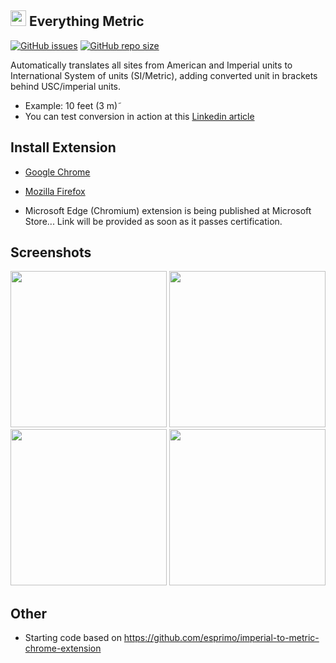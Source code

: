 ## [<img src="/icons/everything-metric-128.png" height="25">](/icons/everything-metric-128.png) Everything Metric
 
 [![GitHub issues](https://img.shields.io/github/issues/m1l/Everything-Metric?color=red)](https://github.com/m1l/Everything-Metric/issues)
 [![GitHub repo size](https://img.shields.io/github/repo-size/m1l/Everything-Metric)](https://github.com/m1l/Everything-Metric)
 
Automatically translates all sites from American and Imperial units to International System of units (SI/Metric), adding converted unit in brackets behind USC/imperial units.

- Example: 10 feet (3 m)˜
- You can test conversion in action at this [Linkedin article](https://www.linkedin.com/pulse/everything-metric-chrome-firefox-milos-paripovic/)

## Install Extension

- [Google Chrome](https://chrome.google.com/webstore/detail/everything-metric-auto-un/hknjpaididhfgeocegbacehlnkofjoni)

- [Mozilla Firefox](https://addons.mozilla.org/en-US/firefox/addon/everything-metric-converter/)

- Microsoft Edge (Chromium) extension is being published at Microsoft Store... Link will be provided as soon as it passes certification.

## Screenshots

[<img src="https://lh3.googleusercontent.com/GJaCdhmDyIuADwZ_Jnq9ooBuE00jokaFT_2ka56J_7u_q1k3Fz0_7ID_VwujsOO71z1A1XhJu-KdytTQj7Cepal1=w640-h400-e365-rj-sc0x00ffffff" height="250">](https://lh3.googleusercontent.com/GJaCdhmDyIuADwZ_Jnq9ooBuE00jokaFT_2ka56J_7u_q1k3Fz0_7ID_VwujsOO71z1A1XhJu-KdytTQj7Cepal1=w640-h400-e365-rj-sc0x00ffffff)
[<img src="https://lh3.googleusercontent.com/u6UAUxvfVQ4r_3S_YuDxZ250wZf8rFMZZVL9YW2NGyTBRxgEI0vZC_ZxfMPEeR0qQiWD2YRfKVZD2r_VXn-HClwgmA=w640-h400-e365-rj-sc0x00ffffff" height="250">](https://lh3.googleusercontent.com/u6UAUxvfVQ4r_3S_YuDxZ250wZf8rFMZZVL9YW2NGyTBRxgEI0vZC_ZxfMPEeR0qQiWD2YRfKVZD2r_VXn-HClwgmA=w640-h400-e365-rj-sc0x00ffffff)
[<img src="https://lh3.googleusercontent.com/3QxU9f_Vgak1p28PfOTzD_rWJ5VCRNKRp5pmDDybQQR6wm2zNNLLPTNyE8kmHgtpZbixoyLYHUR-09Qw0Xo1VfN_=w640-h400-e365-rj-sc0x00ffffff" height="250">](https://lh3.googleusercontent.com/3QxU9f_Vgak1p28PfOTzD_rWJ5VCRNKRp5pmDDybQQR6wm2zNNLLPTNyE8kmHgtpZbixoyLYHUR-09Qw0Xo1VfN_=w640-h400-e365-rj-sc0x00ffffff)
[<img src="https://lh3.googleusercontent.com/vlLLMmqwRYFNSWRcsnz-E50n0780KdXzg8ckb1ryS9PZuGrF8HywWa1gC3VTHA7uYSNUr5oOTYXPbwJ9PGLrAB-DSx0=w640-h400-e365-rj-sc0x00ffffff" height="250">](https://lh3.googleusercontent.com/vlLLMmqwRYFNSWRcsnz-E50n0780KdXzg8ckb1ryS9PZuGrF8HywWa1gC3VTHA7uYSNUr5oOTYXPbwJ9PGLrAB-DSx0=w640-h400-e365-rj-sc0x00ffffff)

## Other

- Starting code based on https://github.com/esprimo/imperial-to-metric-chrome-extension
